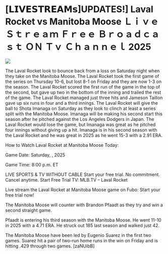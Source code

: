 # [𝗟𝗜𝗩𝗘𝗦𝗧𝗥𝗘𝗔𝗠𝘀]UPDATES!] Laval Rocket vs Manitoba Moose Ｌｉｖｅ Ｓｔｒｅａｍ Ｆｒｅｅ Ｂｒｏａｄｃａｓｔ ＯＮ Ｔｖ Ｃｈａｎｎｅｌ  2025  
  
  
[![](https://i.imgur.com/qSNzIqt.png)](https://movie.rssnews.media/RaHssJWzg.php)  
  
The Laval Rocket look to bounce back from a loss on Saturday night when they take on the Manitoba Moose. The Laval Rocket took the first game of the series on Thursday 10-6, but lost 8-1 on Friday and they are now 1-3 on the season. The Laval Rocket scored the first run of the game in the top of the second, but gave up two in the bottom of the inning and trailed the rest of the game. The Laval Rocket managed just three hits and Jameson Taillon gave up six runs in four and a third innings. The Laval Rocket will give the ball to Shota Imanaga on Saturday as they look to clinch at least a series split with the Manitoba Moose. Imanaga will be making his second start this season after he pitched against the Los Angeles Dodgers in Japan. The Laval Rocket would lose the game, but Imanaga was great as he pitched four innings without giving up a hit. Imanaga is in his second season with the Laval Rocket and he was great in 2025 as he went 15-3 with a 2.91 ERA.

How to Watch Laval Rocket at Manitoba Moose Today:

Game Date: Saturday, , 2025

Game Time: 8:00 p.m. ET

LIVE SPORTS & TV WITHOUT CABLE
Start your free trial. No commitment. Cancel anytime.
Start Free Trial
TV: MLB.TV – Laval Rocket

Live stream the Laval Rocket at Manitoba Moose game on Fubo: Start your free trial now!

The Manitoba Moose will counter with Brandon Pfaadt as they try and win a second straight game.

Pfaadt is entering his third season with the Manitoba Moose. He went 11-10 in 2025 with a 4.71 ERA. He struck out 185 last season and walked just 42.

The Manitoba Moose have been led by Eugenio Suarez in the first two games. Suarez hit a pair of two-run home runs in the win on Friday and is hitting .429 through two games. [zaNUibB]